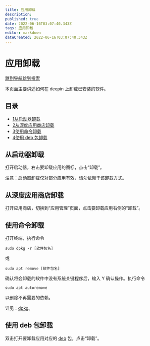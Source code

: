 ```yaml
---
title: 应用卸载
description: 
published: true
date: 2022-06-16T03:07:40.343Z
tags: 应用卸载
editor: markdown
dateCreated: 2022-06-16T03:07:40.343Z
---
```


# 应用卸载

[跳到导航](http://old.deepin.wiki/index.php?title=应用卸载#mw-head)[跳到搜索](http://old.deepin.wiki/index.php?title=应用卸载#searchInput)

本页面主要讲述如何在 deepin 上卸载已安装的软件。

## 目录



- [1从启动器卸载](http://old.deepin.wiki/index.php?title=应用卸载#.E4.BB.8E.E5.90.AF.E5.8A.A8.E5.99.A8.E5.8D.B8.E8.BD.BD)
- [2从深度应用商店卸载](http://old.deepin.wiki/index.php?title=应用卸载#.E4.BB.8E.E6.B7.B1.E5.BA.A6.E5.BA.94.E7.94.A8.E5.95.86.E5.BA.97.E5.8D.B8.E8.BD.BD)
- [3使用命令卸载](http://old.deepin.wiki/index.php?title=应用卸载#.E4.BD.BF.E7.94.A8.E5.91.BD.E4.BB.A4.E5.8D.B8.E8.BD.BD)
- [4使用 deb 包卸载](http://old.deepin.wiki/index.php?title=应用卸载#.E4.BD.BF.E7.94.A8_deb_.E5.8C.85.E5.8D.B8.E8.BD.BD)

## 从启动器卸载

打开启动器，右击要卸载应用的图标，点击“卸载”。

注意：启动器卸载仅对部分应用有效，请勿依赖于该卸载方式。

## 从深度应用商店卸载

打开应用商店，切换到“应用管理”页面，点击要卸载应用右侧的“卸载”。

## 使用命令卸载

打开终端，执行命令

```
sudo dpkg -r [软件包名]
```

或

```
sudo apt remove [软件包名]
```

确认将会卸载的软件中没有系统关键程序后，输入 Y 确认操作。执行命令

```
sudo apt autoremove
```

以删除不再需要的依赖。

详见：[dpkg](http://old.deepin.wiki/index.php?title=Dpkg)。

## 使用 deb 包卸载

双击打开要卸载应用对应的 [deb](http://old.deepin.wiki/index.php?title=Deb) 包，点击“卸载”。